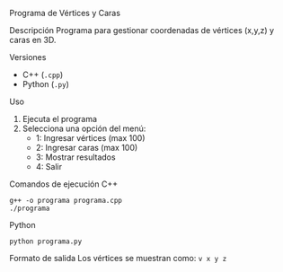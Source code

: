 Programa de Vértices y Caras

Descripción
Programa para gestionar coordenadas de vértices (x,y,z) y caras en 3D.

Versiones
- C++ (`.cpp`)
- Python (`.py`)

Uso
1. Ejecuta el programa
2. Selecciona una opción del menú:
   - 1: Ingresar vértices (max 100)
   - 2: Ingresar caras (max 100)
   - 3: Mostrar resultados
   - 4: Salir

Comandos de ejecución
C++
```
g++ -o programa programa.cpp
./programa
```

Python
```
python programa.py
```

Formato de salida
Los vértices se muestran como: `v x y z`
